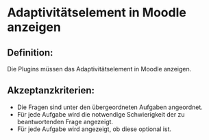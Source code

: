 # Adaptivitätselement in Moodle anzeigen

## Definition:

Die Plugins müssen das Adaptivitätselement in Moodle anzeigen.


## Akzeptanzkriterien:
- Die Fragen sind unter den übergeordneten Aufgaben angeordnet.
- Für jede Aufgabe wird die notwendige Schwierigkeit der zu beantwortenden Frage angezeigt.
- Für jede Aufgabe wird angezeigt, ob diese optional ist.
